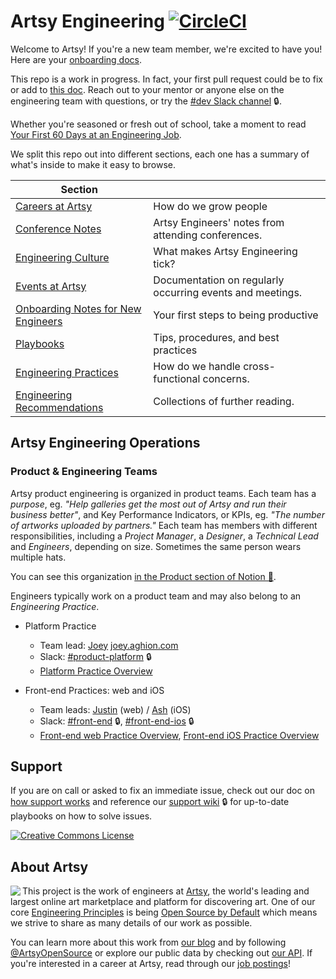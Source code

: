 # Artsy Engineering [![CircleCI](https://circleci.com/gh/artsy/README.svg?style=svg)](https://circleci.com/gh/artsy/README)

Welcome to Artsy! If you're a new team member, we're excited to have you! Here are your
[onboarding docs](/onboarding#readme).

This repo is a work in progress. In fact, your first pull request could be to fix or add to
[this doc](https://github.com/artsy/README/blob/master/README.md). Reach out to your mentor or anyone else on the
engineering team with questions, or try the [#dev Slack channel](https://artsy.slack.com/messages/dev) 🔒.

Whether you're seasoned or fresh out of school, take a moment to read
[Your First 60 Days at an Engineering Job](https://code.dblock.org/2015/04/23/your-first-60-days-at-an-engineering-job.html).

We split this repo out into different sections, each one has a summary of what's inside to make it easy to browse.

<!-- prettier-ignore-start -->
<!-- start_toc -->
| Section |  |
|--|--|
| [Careers at Artsy](/careers#readme) | How do we grow people |
| [Conference Notes](/conference-notes#readme) | Artsy Engineers' notes from attending conferences. |
| [Engineering Culture](/culture#readme) | What makes Artsy Engineering tick? |
| [Events at Artsy](/events#readme) | Documentation on regularly occurring events and meetings. |
| [Onboarding Notes for New Engineers](/onboarding#readme) | Your first steps to being productive |
| [Playbooks](/playbooks#readme) | Tips, procedures, and best practices |
| [Engineering Practices](/practices#readme) | How do we handle cross-functional concerns. |
| [Engineering Recommendations](/resources#readme) | Collections of further reading. |
<!-- end_toc -->
<!-- prettier-ignore-end -->

## Artsy Engineering Operations

### Product & Engineering Teams

Artsy product engineering is organized in product teams. Each team has a _purpose_, eg. _"Help galleries get the most out of Artsy and run their business better"_, and Key Performance Indicators, or KPIs, eg. _"The number of artworks uploaded by partners."_ Each team has members with different responsibilities, including a _Project Manager_, a _Designer_, a _Technical Lead_ and _Engineers_, depending on size. Sometimes the same person wears multiple hats.

You can see this organization
[in the Product section of Notion 🔑](https://www.notion.so/artsy/Product-470238180cf94c87906ef1d3ee259e05).

Engineers typically work on a product team and may also belong to an _Engineering Practice_.

- Platform Practice

  - Team lead: [Joey](https://github.com/joeyAghion) [joey.aghion.com](https://joey.aghion.com)
  - Slack: [#product-platform](https://artsy.slack.com/messages/product-platform) 🔒
  - [Platform Practice Overview](practices/platform.md)

- Front-end Practices: web and iOS

  - Team leads: [Justin](https://github.com/zephraph) (web) / [Ash](https://github.com/ashfurrow) (iOS)
  - Slack: [#front-end](https://artsy.slack.com/messages/front-end) 🔒,
    [#front-end-ios](https://artsy.slack.com/messages/front-end-ios) 🔒
  - [Front-end web Practice Overview](practices/front-end.md), [Front-end iOS Practice Overview](practices/front-end-ios.md)

## Support

If you are on call or asked to fix an immediate issue, check out our doc on
[how support works](/playbooks/support) and reference our
[support wiki](https://github.com/artsy/potential/wiki) 🔒 for up-to-date playbooks on how to solve issues.

<a rel="license" href="https://creativecommons.org/licenses/by/4.0/"><img alt="Creative Commons License" style="border-width:0" src="https://i.creativecommons.org/l/by/4.0/88x31.png" /></a>

## About Artsy

<a href="https://www.artsy.net/">
  <img align="left" src="https://avatars2.githubusercontent.com/u/546231?s=200&v=4"/>
</a>

This project is the work of engineers at [Artsy][footer_website], the world's
leading and largest online art marketplace and platform for discovering art.
One of our core [Engineering Principles][footer_principles] is being [Open
Source by Default][footer_open] which means we strive to share as many details
of our work as possible.

You can learn more about this work from [our blog][footer_blog] and by following
[@ArtsyOpenSource][footer_twitter] or explore our public data by checking out
[our API][footer_api]. If you're interested in a career at Artsy, read through
our [job postings][footer_jobs]!

[footer_website]: https://www.artsy.net/
[footer_principles]: culture/engineering-principles.md
[footer_open]: culture/engineering-principles.md#open-source-by-default
[footer_blog]: https://artsy.github.io/
[footer_twitter]: https://twitter.com/ArtsyOpenSource
[footer_api]: https://developers.artsy.net/
[footer_jobs]: https://www.artsy.net/jobs
